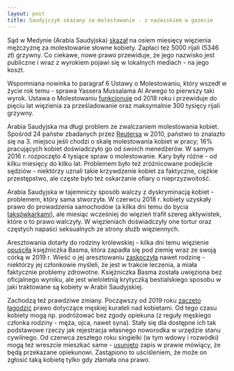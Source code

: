 ```yaml
---
layout: post
title: Saudyjczyk skazany za molestowanie - z nazwiskiem w gazecie 
---
```


Sąd w Medynie (Arabia Saudyjska) [skazał](https://www.thenationalnews.com/gulf-news/saudi-arabia/2022/01/10/saudi-arabia-court-names-and-shames-sexual-harasser-in-landmark-ruling/) na osiem miesięcy więzienia mężczyznę za molestowanie słowne kobiety. Zapłaci też 5000 rijali (5346 zł) grzywny. Co ciekawe, nowe prawo przewiduje, że jego nazwisko jest publiczne i wraz z wyrokiem pojawi się w lokalnych mediach - na jego koszt.

Wspomniana nowinka to paragraf 6 Ustawy o Molestowaniu, który wszedł w życie rok temu - sprawa Yassera Mussalama Al Arwego to pierwszy taki wyrok. Ustawa o Molestowaniu [funkcjonuje](https://www.thenationalnews.com/world/mena/saudi-arabia-approves-measure-criminalising-sexual-harassment-1.735229) od 2018 roku i przewiduje do pięciu lat więzienia za prześladowanie oraz maksymalnie 300 tysięcy rijali grzywny. 

Arabia Saudyjska ma długi problem ze zwalczaniem molestowania kobiet. Spośród 24 państw zbadanych przez [Reutersa](https://raseef22.net/article/1071116-saudi-arabia-plagued-sexual-harassment) w 2010, państwo to znalazło się na 3. miejscu jeśli chodzi o skalę molestowania kobiet w pracy; 16% pracujących kobiet doświadczyło go od swoich menedżerów. W samym 2016 r. rozpoczęto 4 tysiące spraw o molestowanie. Kary były różne - od kilku miesięcy do kilku lat. Problemem było też zróżnicowane podejście sędziów - niektórzy uznali takie krzywdzenie kobiet za faktyczne, ciężkie przestępstwo, ale częste było też oskarżanie ofiary o nieprzyzwoitość. 

Arabia Saudyjska w tajemniczy sposób walczy z dyskryminacją kobiet - problemem, który sama stworzyła. W czerwcu 2018 r. kobiety uzyskały prawo do prowadzenia samochodów (a kilka dni temu do bycia [taksówkarkami](https://www.arabnews.com/node/1999536/saudi-arabia)), ale miesiąc wcześniej do więzień trafił szereg aktywistek, które o to prawo walczyły. W więzieniach doświadczyły one tortur oraz częstych napaści seksualnych ze strony służb więziennych. 

Aresztowania dotarły do rodziny królewskiej - kilka dni temu więzienie [opuściła](https://www.theguardian.com/world/2022/jan/09/outspoken-saudi-princess-released-after-nearly-three-years-in-jail) księżniczka Basma, która zapadła się pod ziemię wraz ze swoją córką w 2019 r. Wieść o jej aresztowaniu [zaskoczyła](https://www.theguardian.com/world/2020/apr/17/outspoken-saudi-princess-reveals-that-she-is-in-prison) nawet rodzinę - niektórzy jej członkowie myśleli, że jest w trakcie leczenia, a miała faktycznie problemy zdrowotne. Księżniczka Basma została uwięziona bez oficjalnego wyroku, ale jest wieloletnią krytyczką bestialskiego sposobu w jaki traktowane są kobiety w Arabii Saudyjskiej. 

Zachodzą też prawdziwe zmiany. Począwszy od 2019 roku [zaczęto łagodzić](https://www.vox.com/world/2019/8/3/20752864/saudi-arabia-guardianship-laws-women-travel-employment-mbs) prawo dotyczące męskiej kurateli nad kobietami. Od tego czasu kobiety mogą np. podróżować bez zgody opiekuna (z reguły męskiego członka rodziny - męża, ojca, nawet syna). Stały się dla dostępne ich tak podstawowe rzeczy jak rejestracja własnego noworodka w urzędzie stanu cywilnego. Od czerwca zeszłego roku singielki (w tym wdowy i rozwódki) mogą też wreszcie mieszkać same - [usunięto](https://www.dawn.com/news/1628787) zapis w prawie mówiący, że będą przekazane opiekunowi. Zastąpiono to uściśleniem, że może on zgłosić taką kobietę tylko gdy złamała ona prawo.  
